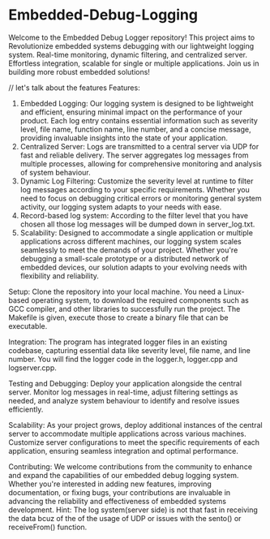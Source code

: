 # Embedded-Debug-Logging
Welcome to the Embedded Debug Logger repository! This project aims to Revolutionize embedded systems debugging with our lightweight logging system. Real-time monitoring, dynamic filtering, and centralized server. Effortless integration, scalable for single or multiple applications. Join us in building more robust embedded solutions!

// let's talk about the features
Features:

1. Embedded Logging: Our logging system is designed to be lightweight and efficient, ensuring minimal impact on the performance of your product. Each log entry contains essential information such as severity level, file name, function name, line number, and a concise message, providing invaluable insights into the state of your application.
2. Centralized Server: Logs are transmitted to a central server via UDP for fast and reliable delivery. The server aggregates log messages from multiple processes, allowing for comprehensive monitoring and analysis of system behaviour.
3. Dynamic Log Filtering: Customize the severity level at runtime to filter log messages according to your specific requirements. Whether you need to focus on debugging critical errors or monitoring general system activity, our logging system adapts to your needs with ease.
4. Record-based log system: According to the filter level that you have chosen all those log messages will be dumped down in server_log.txt.
6. Scalability: Designed to accommodate a single application or multiple applications across different machines, our logging system scales seamlessly to meet the demands of your project. Whether you're debugging a small-scale prototype or a distributed network of embedded devices, our solution adapts to your evolving needs with flexibility and reliability.

Setup: 
Clone the repository into your local machine. You need a Linux-based operating system, to download the required components such as GCC compiler, and other libraries to successfully run the project. The Makefile is given, execute those to create a binary file that can be executable.

Integration: 
The program has integrated logger files in an existing codebase, capturing essential data like severity level, file name, and line number. You will find the logger code in the logger.h, logger.cpp and logserver.cpp.

Testing and Debugging:
Deploy your application alongside the central server. Monitor log messages in real-time, adjust filtering settings as needed, and analyze system behaviour to identify and resolve issues efficiently.

Scalability: 
As your project grows, deploy additional instances of the central server to accommodate multiple applications across various machines. Customize server configurations to meet the specific requirements of each application, ensuring seamless integration and optimal performance.

Contributing:
We welcome contributions from the community to enhance and expand the capabilities of our embedded debug logging system. Whether you're interested in adding new features, improving documentation, or fixing bugs, your contributions are invaluable in advancing the reliability and effectiveness of embedded systems development. Hint: The log system(server side) is not that fast in receiving the data bcuz of the of the usage of UDP or issues with the sento() or receiveFrom() function.
